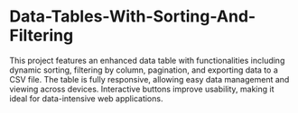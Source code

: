 # Data-Tables-With-Sorting-And-Filtering
This project features an enhanced data table with functionalities including dynamic sorting, filtering by column, pagination, and exporting data to a CSV file. The table is fully responsive, allowing easy data management and viewing across devices. Interactive buttons improve usability, making it ideal for data-intensive web applications.
